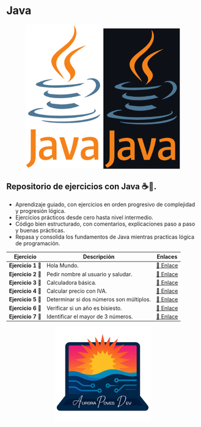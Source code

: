 # Java

<p align="center">
  <img src="https://raw.githubusercontent.com/APoves/Java/main/claro.png#gh-light-mode-only" alt="Logo modo claro" width="200">
  <img src="https://raw.githubusercontent.com/APoves/Java/main/oscuro.png#gh-dark-mode-only" alt="Logo modo oscuro" width="200">
</p>



## Repositorio de ejercicios con Java ☕📝.
- Aprendizaje guiado, con ejercicios en orden progresivo de complejidad y progresión lógica.
- Ejercicios prácticos desde cero hasta nivel intermedio.
- Código bien estructurado, con comentarios, explicaciones paso a paso y buenas prácticas.
- Repasa y consolida los fundamentos de Java mientras practicas lógica de programación.





| Ejercicio | Descripción | Enlaces |
|-----------|-------------|---------|
| **Ejercicio 1 📝** | Hola Mundo. | [🔗 Enlace](https://github.com/APoves/Java/tree/Ejercicio-01) |
| **Ejercicio 2 📝** | Pedir nombre al usuario y saludar. | [🔗 Enlace](https://github.com/APoves/Java/tree/Ejercicio-02) |
| **Ejercicio 3 📝** | Calculadora básica. | [🔗 Enlace](https://github.com/APoves/Java/tree/Ejercicio-03) |
| **Ejercicio 4 📝** | Calcular precio con IVA. | [🔗 Enlace](https://github.com/APoves/Java/tree/Ejercicio-04) |
| **Ejercicio 5 📝** | Determinar si dos números son múltiplos. | [🔗 Enlace](https://github.com/APoves/Java/tree/Ejercicio-05) |
| **Ejercicio 6 📝** | Verificar si un año es bisiesto. | [🔗 Enlace](https://github.com/APoves/Java/tree/Ejercicio-06) |
| **Ejercicio 7 📝** | Identificar el mayor de 3 números. | [🔗 Enlace](https://github.com/APoves/Java/tree/Ejercicio-07) |


<p align="center">
<img src="https://github.com/APoves/APoves/blob/main/logo.png" alt="Mi Logo" width="250"/>
</p>
